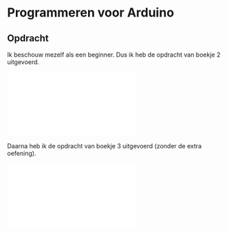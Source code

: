 # Programmeren voor Arduino

## Opdracht

Ik beschouw mezelf als een beginner. Dus ik heb de opdracht van boekje 2 uitgevoerd.

![Boekje 2]({{site.baseurl}}/assets/arduino/2.xml)

Daarna heb ik de opdracht van boekje 3 uitgevoerd (zonder de extra oefening).

![Boekje 3]({{site.baseurl}}/assets/arduino/3.xml)
